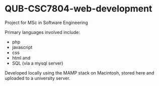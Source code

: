 # QUB-CSC7804-web-development
Project for MSc in Software Engineering

Primary languages involved include:
* php
* javascript
* css
* html and
* SQL (via a mysql server)

Developed locally using the MAMP stack on Macintosh, stored here and uploaded to a university server.
